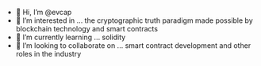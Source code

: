 - 👋 Hi, I’m @evcap
- 👀 I’m interested in ... the cryptographic truth paradigm made possible by blockchain technology and smart contracts
- 🌱 I’m currently learning ... solidity
- 💞️ I’m looking to collaborate on ... smart contract development and other roles in the industry

<!---
evcap/evcap is a ✨ special ✨ repository because its `README.md` (this file) appears on your GitHub profile.
You can click the Preview link to take a look at your changes.
--->
